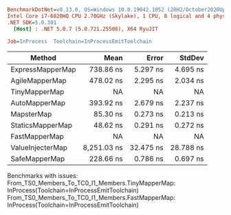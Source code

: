 ``` ini

BenchmarkDotNet=v0.13.0, OS=Windows 10.0.19042.1052 (20H2/October2020Update)
Intel Core i7-6820HQ CPU 2.70GHz (Skylake), 1 CPU, 8 logical and 4 physical cores
.NET SDK=5.0.301
  [Host] : .NET 5.0.7 (5.0.721.25508), X64 RyuJIT

Job=InProcess  Toolchain=InProcessEmitToolchain  

```
|           Method |        Mean |     Error |    StdDev |
|----------------- |------------:|----------:|----------:|
| ExpressMapperMap |   738.86 ns |  5.297 ns |  4.695 ns |
|   AgileMapperMap |   478.02 ns |  2.295 ns |  2.034 ns |
|    TinyMapperMap |          NA |        NA |        NA |
|    AutoMapperMap |   393.92 ns |  2.679 ns |  2.237 ns |
|       MapsterMap |    85.30 ns |  0.273 ns |  0.213 ns |
| StaticsMapperMap |    48.62 ns |  0.291 ns |  0.272 ns |
|    FastMapperMap |          NA |        NA |        NA |
| ValueInjecterMap | 8,251.03 ns | 32.475 ns | 28.788 ns |
|    SafeMapperMap |   228.66 ns |  0.786 ns |  0.697 ns |

Benchmarks with issues:
  From_TS0_Members_To_TC0_I1_Members.TinyMapperMap: InProcess(Toolchain=InProcessEmitToolchain)
  From_TS0_Members_To_TC0_I1_Members.FastMapperMap: InProcess(Toolchain=InProcessEmitToolchain)
